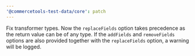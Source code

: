```yaml
---
'@commercetools-test-data/core': patch
---
```


Fix transformer types. Now the `replaceFields` option takes precedence as the return value can be of any type.
If the `addFields` and `removeFields` options are also provided together with the `replaceFields` option, a warning will be logged.
